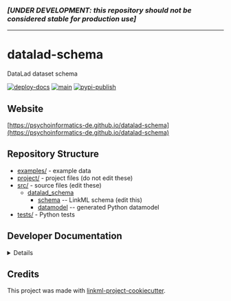 
### *[UNDER DEVELOPMENT: this repository should not be considered stable for production use]*
---


# datalad-schema

DataLad dataset schema

[![deploy-docs](https://github.com/psychoinformatics-de/datalad-schema/workflows/deploy-docs/badge.svg)](https://github.com/psychoinformatics-de/datalad-schema/actions/workflows/deploy-docs.yaml)
[![main](https://github.com/psychoinformatics-de/datalad-schema/workflows/main/badge.svg)](https://github.com/psychoinformatics-de/datalad-schema/actions/workflows/main.yaml)
[![pypi-publish](https://github.com/psychoinformatics-de/datalad-schema/workflows/pypi-publish/badge.svg)](https://github.com/psychoinformatics-de/datalad-schema/actions/workflows/pypi-publish.yaml)


## Website

[https://psychoinformatics-de.github.io/datalad-schema](https://psychoinformatics-de.github.io/datalad-schema)

## Repository Structure

* [examples/](examples/) - example data
* [project/](project/) - project files (do not edit these)
* [src/](src/) - source files (edit these)
  * [datalad_schema](src/datalad_schema)
    * [schema](src/datalad_schema/schema) -- LinkML schema
      (edit this)
    * [datamodel](src/datalad_schema/datamodel) -- generated
      Python datamodel
* [tests/](tests/) - Python tests

## Developer Documentation

<details>
Use the `make` command to generate project artefacts:

* `make all`: make everything
* `make deploy`: deploys site
</details>

## Credits

This project was made with
[linkml-project-cookiecutter](https://github.com/linkml/linkml-project-cookiecutter).
